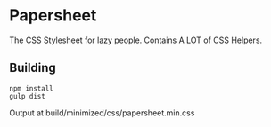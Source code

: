 # Papersheet

The CSS Stylesheet for lazy people.
Contains A LOT of CSS Helpers.

## Building

```
npm install
gulp dist
```

Output at build/minimized/css/papersheet.min.css